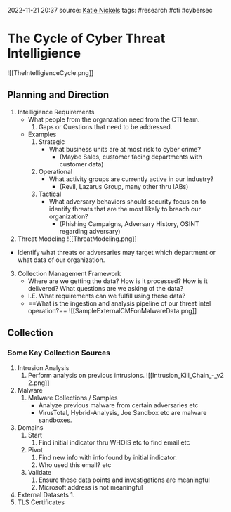 2022-11-21 20:37
source: [Katie Nickels](https://www.youtube.com/watch?v=J7e74QLVxCk)
tags: #research #cti #cybersec


# The Cycle of Cyber Threat Intelligience

![[TheIntelligienceCycle.png]]

## Planning and Direction

1. Intelligience Requirements
	- What people from the organzation need from the CTI team.
		1. Gaps or Questions that need to be addressed.
	- Examples
		1. Strategic
			 - What business units are at most risk to cyber crime?
				 - (Maybe Sales, customer facing departments with customer data)
		 2. Operational
			 - What activity groups are currently active in our industry?
				 - (Revil, Lazarus Group, many other thru IABs)
		 3. Tactical
			 - What adversary behaviors should security focus on to identify threats that are the most likely to breach our organization?
				 - (Phishing Campaigns, Adversary History, OSINT regarding adversary)
2. Threat Modeling
 ![[ThreatModeling.png]]
- Identify what threats or adversaries may target which department or what data of our organization.

3. Collection Management Framework
	 - Where are we getting the data? How is it processed? How is it delivered? What questions are we asking of the data?
	 - I.E. What requirements can we fulfill using these data?
	 - ==What is the ingestion and analysis pipeline of our threat intel operation?==
	 ![[SampleExternalCMFonMalwareData.png]]

## Collection
### Some Key Collection Sources
1. Intrusion Analysis
	1. Perform analysis on previous intrusions.
		![[Intrusion_Kill_Chain_-_v2 2.png]]
2. Malware
	1. Malware Collections / Samples
		- Analyze previous malware from certain adversaries etc
		- VirusTotal, Hybrid-Analysis, Joe Sandbox etc are malware sandboxes.
3. Domains
	 1. Start
		 1. Find initial indicator thru WHOIS etc to find email etc
	 2. Pivot
		 1. Find new info with info found by initial indicator.
		 2. Who used this email? etc
	 3. Validate
		 1. Ensure these data points and investigations are meaningful
		 2. Microsoft address is not meaningful
4. External Datasets
	1. 
5. TLS Certificates

